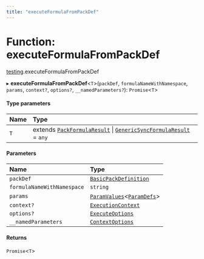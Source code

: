 ```yaml
---
title: "executeFormulaFromPackDef"
---
```

# Function: executeFormulaFromPackDef

[testing](../modules/testing.md).executeFormulaFromPackDef

▸ **executeFormulaFromPackDef**<`T`\>(`packDef`, `formulaNameWithNamespace`, `params`, `context?`, `options?`, `__namedParameters?`): `Promise`<`T`\>

#### Type parameters

| Name | Type |
| :------ | :------ |
| `T` | extends [`PackFormulaResult`](../types/core.PackFormulaResult.md) \| [`GenericSyncFormulaResult`](../types/core.GenericSyncFormulaResult.md) = `any` |

#### Parameters

| Name | Type |
| :------ | :------ |
| `packDef` | [`BasicPackDefinition`](../types/core.BasicPackDefinition.md) |
| `formulaNameWithNamespace` | `string` |
| `params` | [`ParamValues`](../types/core.ParamValues.md)<[`ParamDefs`](../types/core.ParamDefs.md)\> |
| `context?` | [`ExecutionContext`](../interfaces/core.ExecutionContext.md) |
| `options?` | [`ExecuteOptions`](../interfaces/testing.ExecuteOptions.md) |
| `__namedParameters` | [`ContextOptions`](../interfaces/testing.ContextOptions.md) |

#### Returns

`Promise`<`T`\>
